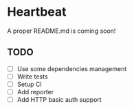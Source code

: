 # Heartbeat

A proper README.md is coming soon!

## TODO

- [ ] Use some dependencies management
- [ ] Write tests
- [ ] Setup CI
- [ ] Add reporter
- [ ] Add HTTP basic auth support